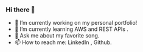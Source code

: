 ### Hi there 👋
- 🔭 I’m currently working on my personal portfolio!
- 🌱 I’m currently learning AWS and REST APIs .
- 💬 Ask me about my favorite song.
- 📫 How to reach me: LinkedIn , Github.
